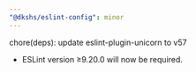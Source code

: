 ```yaml
---
"@dkshs/eslint-config": minor
---
```


chore(deps): update eslint-plugin-unicorn to v57

- ESLint version ≥9.20.0 will now be required.
